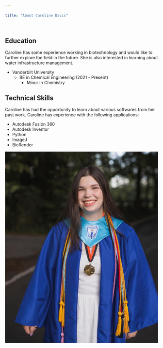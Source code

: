 ```yaml
---

title: "About Caroline Davis"

---
```


## Education

Caroline has some experience working in biotechnology and would like to further explore the field in the future. She is also interested in learning about water infrastructure management. 

* Vanderbilt University
  * BE in Chemical Engineering (2021 - Present)
    * Minor in Chemistry

## Technical Skills

Caroline has had the opportunity to learn about various softwares from her past work. Caroline has experience with the following applications:

* Autodesk Fusion 360
* Autodesk Inventor
* Python
* ImageJ
* BioRender




![Caroline Davis](/assets/img/B2C6D209-4F6E-401D-80C9-3862C9ED88EA.JPG)
